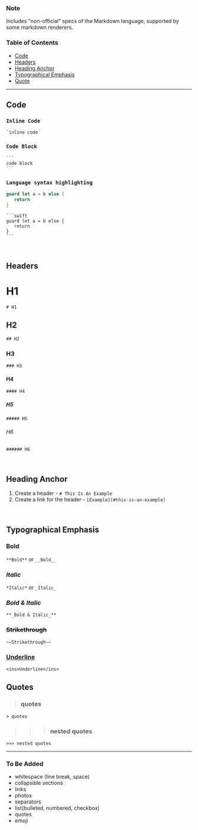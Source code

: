 ### Note
Includes "non-official" specs of the Markdown language, supported by some markdown renderers.

### Table of Contents
- [Code](#code)
- [Headers](#headers)
- [Heading Anchor](#heading-anchor)
- [Typographical Emphasis](#typographical-emphasis)
- [Quote](#quote)
---
## Code 
### `Inline Code` <br/>
`` `inline code` ``

### ```Code Block```

````
```
code block
```
````
### ```Language syntax highlighting```
```swift 
guard let a = b else {
   return 
}
```

````
```swift 
guard let a = b else {
   return 
}
```
````  

<br/>

## Headers
# H1 
`# H1`
## H2 
`## H2`
### H3 
`### H3`
#### H4 
`#### H4`
##### H5 
`##### H5`
###### H6 
`###### H6`  

<br/>

## Heading Anchor
1. Create a header - `# This Is An Example`
2. Create a link for the header - `[Example](#this-is-an-example)`  

<br/>

## Typographical Emphasis
### **Bold** 
`**Bold**` or `__Bold__`
### *Italic* 
`*Italic*` or `_Italic_`
### **_Bold & Italic_** 
`**_Bold & Italic_**`
### ~~Strikethrough~~ 
`~~Strikethrough~~`
### <ins>Underline</ins>
`<ins>Underline</ins>`

## Quotes
> ### quotes <br/>

`> quotes`
 
>>> ### nested quotes

`>>> nested quotes`


---
### To Be Added
- whitespace (line break, space)
- collapsible sections
- links
- photos
- separators
- list(bulleted, numbered, checkbox)
- quotes
- emoji
